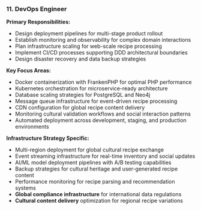 ### 11. DevOps Engineer
**Primary Responsibilities:**
- Design deployment pipelines for multi-stage product rollout
- Establish monitoring and observability for complex domain interactions
- Plan infrastructure scaling for web-scale recipe processing
- Implement CI/CD processes supporting DDD architectural boundaries
- Design disaster recovery and data backup strategies

**Key Focus Areas:**
- Docker containerization with FrankenPHP for optimal PHP performance
- Kubernetes orchestration for microservice-ready architecture
- Database scaling strategies for PostgreSQL and Neo4j
- Message queue infrastructure for event-driven recipe processing
- CDN configuration for global recipe content delivery
- Monitoring cultural validation workflows and social interaction patterns
- Automated deployment across development, staging, and production environments

**Infrastructure Strategy Specific:**
- Multi-region deployment for global cultural recipe exchange
- Event streaming infrastructure for real-time inventory and social updates
- AI/ML model deployment pipelines with A/B testing capabilities
- Backup strategies for cultural heritage and user-generated recipe content
- Performance monitoring for recipe parsing and recommendation systems
- **Global compliance infrastructure** for international data regulations
- **Cultural content delivery** optimization for regional recipe variations
